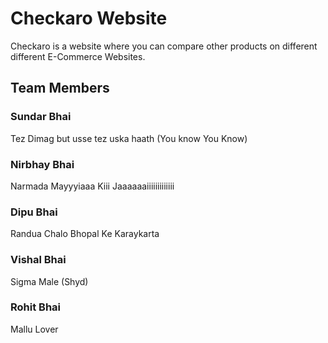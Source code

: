 # Checkaro Website 
Checkaro is a website where you can compare other products on different different E-Commerce Websites.
## Team Members
### Sundar Bhai
Tez Dimag but usse tez uska haath (You know You Know)
### Nirbhay Bhai
Narmada Mayyyiaaa Kiii Jaaaaaaiiiiiiiiiiiii
### Dipu Bhai
Randua Chalo Bhopal Ke Karaykarta
### Vishal Bhai
Sigma Male (Shyd)
### Rohit Bhai
Mallu Lover
